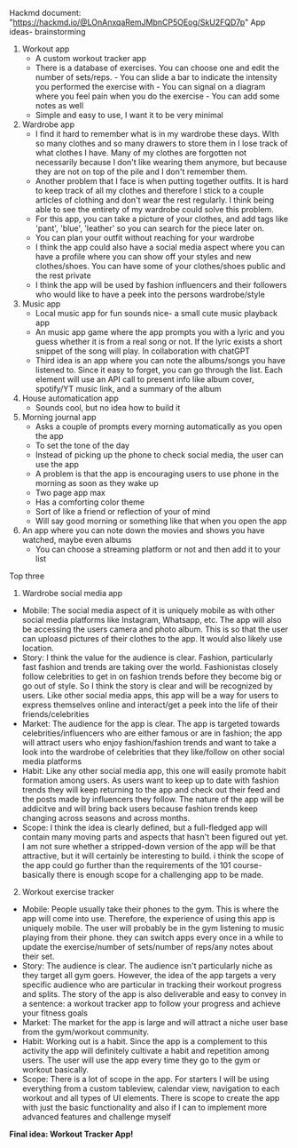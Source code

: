 Hackmd document: "https://hackmd.io/@LOnAnxqaRemJMbnCP5OEog/SkU2FQD7p"
App ideas- brainstorming

1. Workout app
   - A custom workout tracker app
   - There is a database of exercises. You can choose one and edit the number of sets/reps.
          - You can slide a bar to indicate the intensity you performed the exercise with
          - You can signal on a diagram where you feel pain when you do the exercise
          - You can add some notes as well
   - Simple and easy to use, I want it to be very minimal
2. Wardrobe app
   - I find it hard to remember what is in my wardrobe these days. WIth so many clothes and so many drawers to store them in I lose track of what
     clothes I have. Many of my clothes are forgotten not necessarily because I don't like wearing them anymore, but because they are not on top of
     the pile and I don't remember them.
   - Another problem that I face is when putting together outfits. It is hard to keep track of all my clothes and therefore I stick to a couple 
     articles of clothing and don't wear the rest regularly. I think being able to see the entirety of my wardrobe could solve this problem.
   - For this app, you can take a picture of your clothes, and add tags like 'pant', 'blue', 'leather' so you can search for the piece later on.
   - You can plan your outfit without reaching for your wardrobe
   - I think the app could also have a social media aspect where you can have a profile where you can show off your styles and new clothes/shoes. You
     can have some of your clothes/shoes public and the rest private
   - I think the app will be used by fashion influencers and their followers who would like to have a peek into the persons wardrobe/style
3. Music app
   - Local music app for fun sounds nice- a small cute music playback app
   - An music app game where the app prompts you with a lyric and you guess whether it is from a real song or not. If the lyric exists a short snippet      of the song will play. In collaboration with chatGPT
   - Third idea is an app where you can note the albums/songs you have listened to. Since it easy to forget, you can go through the list. Each element
     will use an API call to present info like album cover, spotify/YT music link, and a summary of the album 
4. House automatication app
   - Sounds cool, but no idea how to build it
5. Morning journal app
   - Asks a couple of prompts every morning automatically as you open the app
   - To set the tone of the day
   - Instead of picking up the phone to check social media, the user can use the app
   - A problem is that the app is encouraging users to use phone in the morning as soon as they wake up
   - Two page app max
   - Has a comforting color theme
   - Sort of like a friend or reflection of your of mind
   - Will say good morning or something like that when you open the app
6. An app where you can note down the movies and shows you have watched, maybe even albums
   - You can choose a streaming platform or not and then add it to your list
  
Top three

1. Wardrobe social media app
- Mobile: The social media aspect of it is uniquely mobile as with other social media platforms like Instagram, Whatsapp, etc. The app will also be 
  accessing the users camera and photo album. This is so that the user can uploasd pictures of their clothes to the app. It would also likely use
  location. 
- Story: I think the value for the audience is clear. Fashion, particularly fast fashion and trends are taking over the world. Fashionistas closely
  follow celebrities to get in on fashion trends before they become big or go out of style. So I think the story is clear and will be recognized by
  users. Like other social media apps, this app will be a way for users to express themselves online and interact/get a peek into the life of their
  friends/celebrities
- Market: The audience for the app is clear. The app is targeted towards celebrities/influencers who are either famous or are in fashion; the app will
  attract users who enjoy fashion/fashion trends and want to take a look into the wardrobe of celebrities that they like/follow on other social media
  platforms
- Habit: Like any other social media app, this one will easily promote habit formation among users. As users want to keep up to date with fashion
  trends they will keep returning to the app and check out their feed and the posts made by influencers they follow. The nature of the app will be
  addicitve and will bring back users because fashion trends keep changing across seasons and across months. 
- Scope: I think the idea is clearly defined, but a full-fledged app will contain many moving parts and aspects that hasn't been figured out yet. I
  am not sure whether a stripped-down version of the app will be that attractive, but it will certainly be interesting to build. i think the scope of
  the app could go further than the requirements of the 101 course- basically there is enough scope for a challenging app to be made.
  
2. Workout exercise tracker
- Mobile: People usually take their phones to the gym. This is where the app will come into use. Therefore, the experience of using this app is
  uniquely mobile. The user will probably be in the gym listening to music playing from their phone. they can switch apps every once in a while to
  update the exercise/number of sets/number of reps/any notes about their set. 
- Story: The audience is clear. The audience isn't particularly niche as they target all gym goers. However, the idea of the app targets a very
  specific audience who are particular in tracking their workout progress and splits. The story of the app is also deliverable and easy to convey in
  a sentence: a workout tracker app to follow your progress and achieve your fitness goals
- Market: The market for the app is large and will attract a niche user base from the gym/workout community. 
- Habit: Working out is a habit. Since the app is a complement to this activity the app will definitely cultivate a habit and repetition among users.
  The user will use the app every time they go to the gym or workout basically. 
- Scope: There is a lot of scope in the app. For starters I will be using everything from a custom tableview, calendar view, navigation to each
  workout and all types of UI elements. There is scope to create the app with just the basic functionality and also if I can to implement more
  advanced features and challenge myself
  
**Final idea: Workout Tracker App!**


